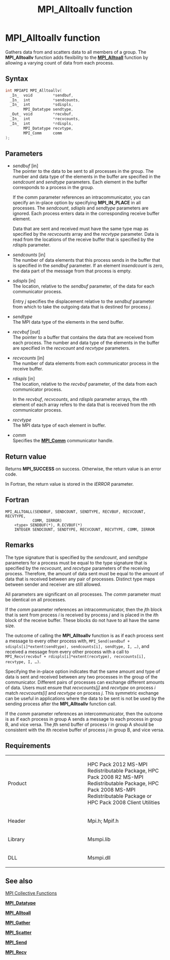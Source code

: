 ﻿---
title: MPI_Alltoallv function
TOCTitle: MPI_Alltoallv function
ms:assetid: 14a47f9e-b476-4397-9b70-d8d2428b33bd
ms:mtpsurl: https://msdn.microsoft.com/en-us/library/Dn473231(v=VS.85)
ms:contentKeyID: 59360777
ms.date: 03/28/2018
mtps_version: v=VS.85
f1_keywords:
- MPI_ALLTOALLV
- mpif/MPI_Alltoallv
- mpi/MPI_ALLTOALLV
dev_langs:
- C++
- C
api_location:
- Msmpi.dll
api_name:
- MPI_Alltoallv
api_type:
- DLLExport
product:
- Windows
topic_type:
- apiref
- kbSyntax
product_family_name: VS
ROBOTS: INDEX,FOLLOW
---

# MPI\_Alltoallv function

Gathers data from and scatters data to all members of a group. The **MPI\_Alltoallv** function adds flexibility to the [**MPI\_Alltoall**](mpi-alltoall-function.md) function by allowing a varying count of data from each process.

## Syntax

``` c++
int MPIAPI MPI_Alltoallv(
  _In_  void         *sendbuf,
  _In_  int          *sendcounts,
  _In_  int          *sdispls,
        MPI_Datatype sendtype,
  _Out_ void         *recvbuf,
  _In_  int          *recvcounts,
  _In_  int          *rdispls,
        MPI_Datatype recvtype,
        MPI_Comm     comm
);
```

## Parameters

  - *sendbuf* \[in\]  
    The pointer to the data to be sent to all processes in the group. The number and data type of the elements in the buffer are specified in the *sendcount* and *sendtype* parameters. Each element in the buffer corresponds to a process in the group.
    
    If the comm parameter references an intracommunicator, you can specify an in-place option by specifying **MPI\_IN\_PLACE** in all processes. The *sendcount*, *sdispls* and *sendtype* parameters are ignored. Each process enters data in the corresponding receive buffer element.
    
    Data that are sent and received must have the same type map as specified by the *recvcounts* array and the *recvtype* parameter. Data is read from the locations of the receive buffer that is specified by the *rdispls* parameter.

  - *sendcounts* \[in\]  
    The number of data elements that this process sends in the buffer that is specified in the *sendbuf* parameter. If an element in*sendcount* is zero, the data part of the message from that process is empty.

  - *sdispls* \[in\]  
    The location, relative to the *sendbuf* parameter, of the data for each communicator process.
    
    Entry *j* specifies the displacement relative to the *sendbuf* parameter from which to take the outgoing data that is destined for process *j*.

  - *sendtype*  
    The MPI data type of the elements in the send buffer.

  - *recvbuf* \[out\]  
    The pointer to a buffer that contains the data that are received from each process. The number and data type of the elements in the buffer are specified in the *recvcount* and *recvtype* parameters.

  - *recvcounts* \[in\]  
    The number of data elements from each communicator process in the receive buffer.

  - *rdispls* \[in\]  
    The location, relative to the *recvbuf* parameter, of the data from each communicator process.
    
    In the *recvbuf*, *recvcounts*, and *rdispls* parameter arrays, the *n*th element of each array refers to the data that is received from the *n*th communicator process.

  - *recvtype*  
    The MPI data type of each element in buffer.

  - *comm*  
    Specifies the [**MPI\_Comm**](mpi-comm-enumeration.md) communicator handle.

## Return value

Returns **MPI\_SUCCESS** on success. Otherwise, the return value is an error code.

In Fortran, the return value is stored in the *IERROR* parameter.

## Fortran

    MPI_ALLTOALL(SENDBUF, SENDCOUNT, SENDTYPE, RECVBUF, RECVCOUNT, RECVTYPE,
                COMM, IERROR)
        <type> SENDBUF(*), R.ECVBUF(*)
        INTEGER SENDCOUNT, SENDTYPE, RECVCOUNT, RECVTYPE, COMM, IERROR

## Remarks

The type signature that is specified by the *sendcount*, and *sendtype* parameters for a process must be equal to the type signature that is specified by the *recvcount*, and *recvtype* parameters of the receiving process. Therefore, the amount of data sent must be equal to the amount of data that is received between any pair of processes. Distinct type maps between sender and receiver are still allowed.

All parameters are significant on all processes. The *comm* parameter must be identical on all processes.

If the *comm* parameter references an intracommunicator, then the *j*th block that is sent from process *i* is received by process *j* and is placed in the *i*th block of the receive buffer. These blocks do not have to all have the same size.

The outcome of calling the **MPI\_Alltoallv** function is as if each process sent a message to every other process with, `MPI_Send(sendbuf + sdispls[i]*extent(sendtype), sendcounts[i], sendtype, I, …)`, and received a message from every other process with a call to `MPI_Recv(recvbuf + rdispls[i]*extent(recvtype), recvcounts[i], recvtype, I, …)`.

Specifying the in-place option indicates that the same amount and type of data is sent and received between any two processes in the group of the communicator. Different pairs of processes can exchange different amounts of data. Users must ensure that *recvcounts\[j\]* and *recvtype* on process *i* match *recvcounts\[i\]* and *recvtype* on process *j*. This symmetric exchange can be useful in applications where the data to be sent is not be used by the sending process after the **MPI\_Alltoallv** function call.

If the *comm* parameter references an intercommunicator, then the outcome is as if each process in group A sends a message to each process in group B, and vice versa. The *j*th send buffer of process *i* in group A should be consistent with the *i*th receive buffer of process *j* in group B, and vice versa.

## Requirements

<table>
<colgroup>
<col style="width: 50%" />
<col style="width: 50%" />
</colgroup>
<tbody>
<tr class="odd">
<td><p>Product</p></td>
<td><p>HPC Pack 2012 MS-MPI Redistributable Package, HPC Pack 2008 R2 MS-MPI Redistributable Package, HPC Pack 2008 MS-MPI Redistributable Package or HPC Pack 2008 Client Utilities</p></td>
</tr>
<tr class="even">
<td><p>Header</p></td>
<td>Mpi.h;
Mpif.h</td>
</tr>
<tr class="odd">
<td><p>Library</p></td>
<td>Msmpi.lib</td>
</tr>
<tr class="even">
<td><p>DLL</p></td>
<td>Msmpi.dll</td>
</tr>
</tbody>
</table>


## See also

[MPI Collective Functions](mpi-collective-functions.md)

[**MPI\_Datatype**](mpi-datatype-enumeration.md)

[**MPI\_Alltoall**](mpi-alltoall-function.md)

[**MPI\_Gather**](mpi-gather-function.md)

[**MPI\_Scatter**](mpi-scatter-function.md)

[**MPI\_Send**](mpi-send-function.md)

[**MPI\_Recv**](mpi-recv-function.md)

